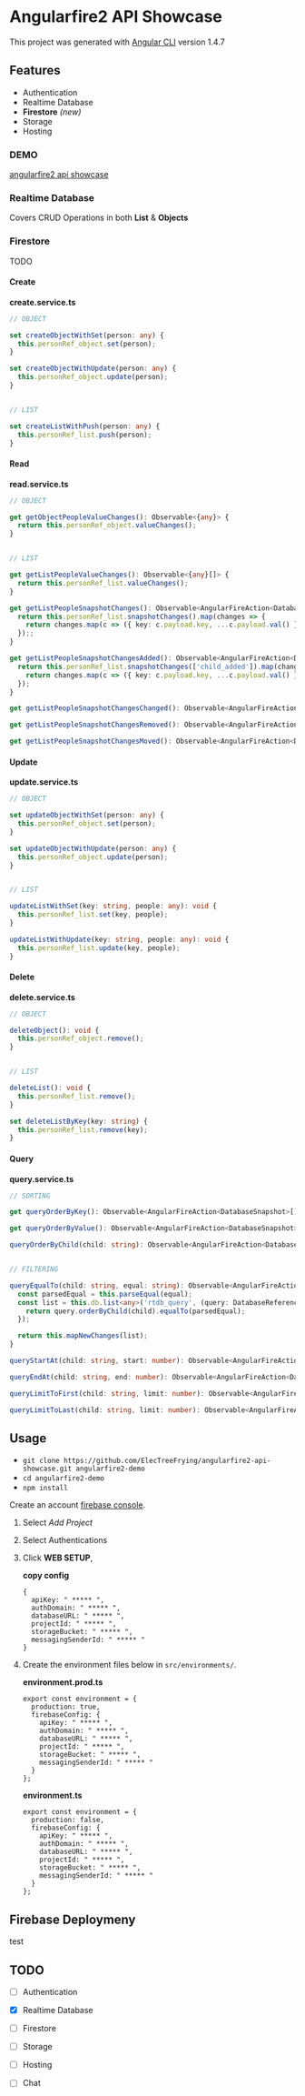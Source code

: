 # Angularfire2 API Showcase

This project was generated with [Angular CLI](https://github.com/angular/angular-cli) version 1.4.7

## Features

*   Authentication
*   Realtime Database
*   **Firestore** _(new)_
*   Storage
*   Hosting

### DEMO

[angularfire2 api showcase][1-link]

### Realtime Database

Covers CRUD Operations in both **List** & **Objects**

### Firestore

TODO

#### Create

**create.service.ts**

```ts
// OBJECT

set createObjectWithSet(person: any) {
  this.personRef_object.set(person);
}

set createObjectWithUpdate(person: any) {
  this.personRef_object.update(person);
}


// LIST

set createListWithPush(person: any) {
  this.personRef_list.push(person);
}
```


#### Read

**read.service.ts**

```ts
// OBJECT

get getObjectPeopleValueChanges(): Observable<{any}> {
  return this.personRef_object.valueChanges();
}


// LIST

get getListPeopleValueChanges(): Observable<{any}[]> {
  return this.personRef_list.valueChanges();
}

get getListPeopleSnapshotChanges(): Observable<AngularFireAction<DatabaseSnapshot>[]> {
  return this.personRef_list.snapshotChanges().map(changes => {
    return changes.map(c => ({ key: c.payload.key, ...c.payload.val() }));
  });;
}

get getListPeopleSnapshotChangesAdded(): Observable<AngularFireAction<DatabaseSnapshot>[]> {
  return this.personRef_list.snapshotChanges(['child_added']).map(changes => {
    return changes.map(c => ({ key: c.payload.key, ...c.payload.val() }));
  });
}

get getListPeopleSnapshotChangesChanged(): Observable<AngularFireAction<DatabaseSnapshot>[]> { ... }

get getListPeopleSnapshotChangesRemoved(): Observable<AngularFireAction<DatabaseSnapshot>[]> { ... }

get getListPeopleSnapshotChangesMoved(): Observable<AngularFireAction<DatabaseSnapshot>[]> { ... }

```

#### Update

**update.service.ts**

```ts
// OBJECT

set updateObjectWithSet(person: any) {
  this.personRef_object.set(person);
}

set updateObjectWithUpdate(person: any) {
  this.personRef_object.update(person);
}


// LIST

updateListWithSet(key: string, people: any): void {
  this.personRef_list.set(key, people);
}

updateListWithUpdate(key: string, people: any): void {
  this.personRef_list.update(key, people);
}
```

#### Delete

**delete.service.ts**

```ts
// OBJECT

deleteObject(): void {
  this.personRef_object.remove();
}


// LIST

deleteList(): void {
  this.personRef_list.remove();
}

set deleteListByKey(key: string) {
  this.personRef_list.remove(key);
}
```


#### Query

**query.service.ts**

```ts
// SORTING

get queryOrderByKey(): Observable<AngularFireAction<DatabaseSnapshot>[]> { ... }

get queryOrderByValue(): Observable<AngularFireAction<DatabaseSnapshot>[]> { ... }

queryOrderByChild(child: string): Observable<AngularFireAction<DatabaseSnapshot>[]> { ... }


// FILTERING

queryEqualTo(child: string, equal: string): Observable<AngularFireAction<DatabaseSnapshot>[]> {
  const parsedEqual = this.parseEqual(equal);
  const list = this.db.list<any>('rtdb_query', (query: DatabaseReference) => {
    return query.orderByChild(child).equalTo(parsedEqual);
  });

  return this.mapNewChanges(list);
}

queryStartAt(child: string, start: number): Observable<AngularFireAction<DatabaseSnapshot>[]> { ... }

queryEndAt(child: string, end: number): Observable<AngularFireAction<DatabaseSnapshot>[]> { ... }

queryLimitToFirst(child: string, limit: number): Observable<AngularFireAction<DatabaseSnapshot>[]> { ... }

queryLimitToLast(child: string, limit: number): Observable<AngularFireAction<DatabaseSnapshot>[]> { ... }
```


## Usage

*   `git clone https://github.com/ElecTreeFrying/angularfire2-api-showcase.git angularfire2-demo`
*   `cd angularfire2-demo`
*   `npm install`

Create an account [firebase console][2-link].

1.  Select _Add Project_
2.  Select Authentications
3.  Click **WEB SETUP**,

    **copy config**
    ```
    {
      apiKey: " ***** ",
      authDomain: " ***** ",
      databaseURL: " ***** ",
      projectId: " ***** ",
      storageBucket: " ***** ",
      messagingSenderId: " ***** "
    }
    ```
1.  Create the environment files below in `src/environments/`.

    **environment.prod.ts**

    ```
    export const environment = {
      production: true,
      firebaseConfig: {
        apiKey: " ***** ",
        authDomain: " ***** ",
        databaseURL: " ***** ",
        projectId: " ***** ",
        storageBucket: " ***** ",
        messagingSenderId: " ***** "
      }
    };

    ```

    **environment.ts**

    ```
    export const environment = {
      production: false,
      firebaseConfig: {
        apiKey: " ***** ",
        authDomain: " ***** ",
        databaseURL: " ***** ",
        projectId: " ***** ",
        storageBucket: " ***** ",
        messagingSenderId: " ***** "
      }
    };

    ```


## Firebase Deploymeny

test


## TODO

*   [ ] Authentication
*   [x] Realtime Database
*   [ ] Firestore
*   [ ] Storage
*   [ ] Hosting
*   [ ] Chat



[1-link]: https://workshop-demo-65669.firebaseapp.com
[2-link]: https://console.firebase.google.com
